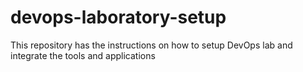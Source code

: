 # devops-laboratory-setup
This repository has the instructions on how to setup DevOps lab and integrate the tools and applications
